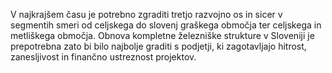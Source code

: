 V najkrajšem času je potrebno zgraditi tretjo razvojno os in sicer v segmentih smeri od celjskega do slovenj graškega območja ter celjskega in metliškega območja. Obnova kompletne železniške strukture v Sloveniji je prepotrebna zato bi bilo najbolje graditi s podjetji, ki zagotavljajo hitrost, zanesljivost in finančno ustreznost projektov.
